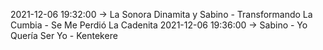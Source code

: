 2021-12-06 19:32:00 -> La Sonora Dinamita y Sabino - Transformando La Cumbia - Se Me Perdió La Cadenita
2021-12-06 19:36:00 -> Sabino - Yo Quería Ser Yo - Kentekere

